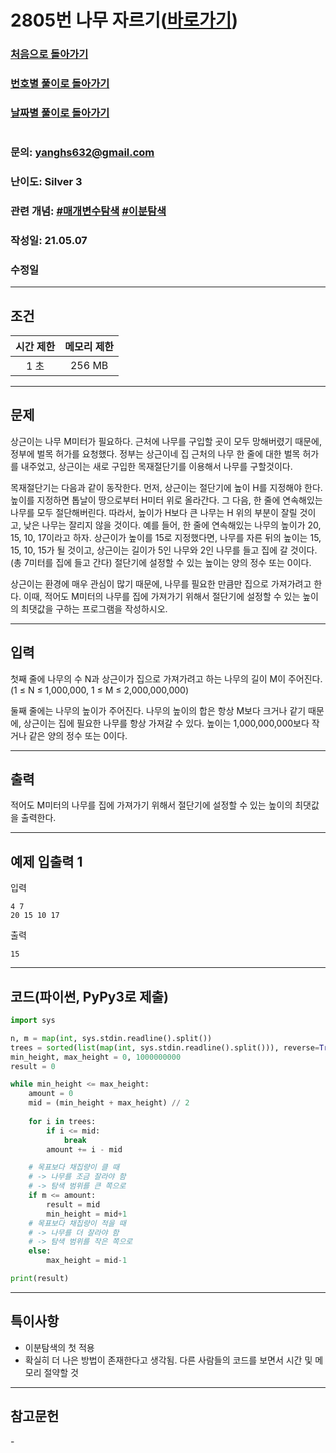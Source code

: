 # 2805번 나무 자르기([바로가기](https://www.acmicpc.net/problem/2805))

### [처음으로 돌아가기](/README.md)
### [번호별 풀이로 돌아가기](README.md)
### [날짜별 풀이로 돌아가기](/Sort%20by%20date.md)
#
### 문의: yanghs632@gmail.com
### 난이도: Silver 3
### 관련 개념: [#매개변수탐색](https://www.acmicpc.net/problemset?sort=ac_desc&algo=170) [#이분탐색](https://www.acmicpc.net/problemset?sort=ac_desc&algo=12) 
### 작성일: 21.05.07
### 수정일

---
## 조건
시간 제한|메모리 제한
:---:|:---:
1 초|256 MB

---
## 문제
상근이는 나무 M미터가 필요하다. 근처에 나무를 구입할 곳이 모두 망해버렸기 때문에, 정부에 벌목 허가를 요청했다. 정부는 상근이네 집 근처의 나무 한 줄에 대한 벌목 허가를 내주었고, 상근이는 새로 구입한 목재절단기를 이용해서 나무를 구할것이다.

목재절단기는 다음과 같이 동작한다. 먼저, 상근이는 절단기에 높이 H를 지정해야 한다. 높이를 지정하면 톱날이 땅으로부터 H미터 위로 올라간다. 그 다음, 한 줄에 연속해있는 나무를 모두 절단해버린다. 따라서, 높이가 H보다 큰 나무는 H 위의 부분이 잘릴 것이고, 낮은 나무는 잘리지 않을 것이다. 예를 들어, 한 줄에 연속해있는 나무의 높이가 20, 15, 10, 17이라고 하자. 상근이가 높이를 15로 지정했다면, 나무를 자른 뒤의 높이는 15, 15, 10, 15가 될 것이고, 상근이는 길이가 5인 나무와 2인 나무를 들고 집에 갈 것이다. (총 7미터를 집에 들고 간다) 절단기에 설정할 수 있는 높이는 양의 정수 또는 0이다.

상근이는 환경에 매우 관심이 많기 때문에, 나무를 필요한 만큼만 집으로 가져가려고 한다. 이때, 적어도 M미터의 나무를 집에 가져가기 위해서 절단기에 설정할 수 있는 높이의 최댓값을 구하는 프로그램을 작성하시오.

---
## 입력
첫째 줄에 나무의 수 N과 상근이가 집으로 가져가려고 하는 나무의 길이 M이 주어진다. (1 ≤ N ≤ 1,000,000, 1 ≤ M ≤ 2,000,000,000)

둘째 줄에는 나무의 높이가 주어진다. 나무의 높이의 합은 항상 M보다 크거나 같기 때문에, 상근이는 집에 필요한 나무를 항상 가져갈 수 있다. 높이는 1,000,000,000보다 작거나 같은 양의 정수 또는 0이다.

---
## 출력
적어도 M미터의 나무를 집에 가져가기 위해서 절단기에 설정할 수 있는 높이의 최댓값을 출력한다.

---
## 예제 입출력 1
입력
```
4 7
20 15 10 17
```

출력
```
15
```

---
## 코드(파이썬, PyPy3로 제출)
```python
import sys

n, m = map(int, sys.stdin.readline().split())
trees = sorted(list(map(int, sys.stdin.readline().split())), reverse=True)
min_height, max_height = 0, 1000000000
result = 0

while min_height <= max_height:
    amount = 0
    mid = (min_height + max_height) // 2
    
    for i in trees:
        if i <= mid:
            break
        amount += i - mid

    # 목표보다 채집량이 클 때
    # -> 나무를 조금 잘라야 함
    # -> 탐색 범위를 큰 쪽으로
    if m <= amount:
        result = mid
        min_height = mid+1
    # 목표보다 채집량이 적을 때
    # -> 나무를 더 잘라야 함
    # -> 탐색 범위를 작은 쪽으로
    else:
        max_height = mid-1

print(result)
```

---
## 특이사항
- 이분탐색의 첫 적용
- 확실히 더 나은 방법이 존재한다고 생각됨. 다른 사람들의 코드를 보면서 시간 및 메모리 절약할 것

---
## 참고문헌
\-